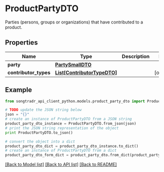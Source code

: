 # ProductPartyDTO

Parties (persons, groups or organizations) that have contributed to a product.

## Properties
Name | Type | Description | Notes
------------ | ------------- | ------------- | -------------
**party** | [**PartySmallDTO**](PartySmallDTO.md) |  | 
**contributor_types** | [**List[ContributorTypeDTO]**](ContributorTypeDTO.md) |  | [optional] 

## Example

```python
from songtradr_api_client_python.models.product_party_dto import ProductPartyDTO

# TODO update the JSON string below
json = "{}"
# create an instance of ProductPartyDTO from a JSON string
product_party_dto_instance = ProductPartyDTO.from_json(json)
# print the JSON string representation of the object
print ProductPartyDTO.to_json()

# convert the object into a dict
product_party_dto_dict = product_party_dto_instance.to_dict()
# create an instance of ProductPartyDTO from a dict
product_party_dto_form_dict = product_party_dto.from_dict(product_party_dto_dict)
```
[[Back to Model list]](../README.md#documentation-for-models) [[Back to API list]](../README.md#documentation-for-api-endpoints) [[Back to README]](../README.md)


